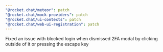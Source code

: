 ```yaml
---
"@rocket.chat/meteor": patch
"@rocket.chat/mock-providers": patch
"@rocket.chat/ui-contexts": patch
"@rocket.chat/web-ui-registration": patch
---
```


Fixed an issue with blocked login when dismissed 2FA modal by clicking outside of it or pressing the escape key
